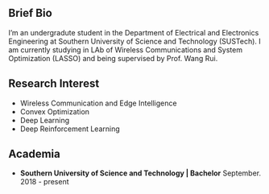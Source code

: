 ## Brief Bio
I’m an undergradute student in the Department of Electrical and Electronics Engineering at Southern University of Science and Technology (SUSTech). I am currently studying in LAb of Wireless Communications and System Optimization (LASSO) and being supervised by Prof. Wang Rui.
## Research Interest
- Wireless Communication and Edge Intelligence
- Convex Optimization
- Deep Learning 
- Deep Reinforcement Learning

## Academia
- **Southern University of Science and Technology | Bachelor** September. 2018 - present
